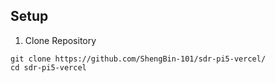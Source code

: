 ## Setup
1) Clone Repository
```
git clone https://github.com/ShengBin-101/sdr-pi5-vercel/
cd sdr-pi5-vercel
```

